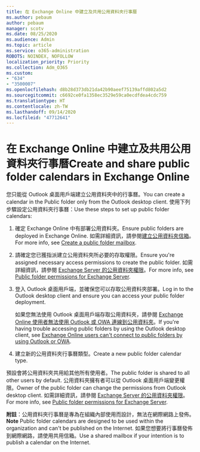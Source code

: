 ```yaml
---
title: 在 Exchange Online 中建立及共用公用資料夾行事曆
ms.author: pebaum
author: pebaum
manager: scotv
ms.date: 08/25/2020
ms.audience: Admin
ms.topic: article
ms.service: o365-administration
ROBOTS: NOINDEX, NOFOLLOW
localization_priority: Priority
ms.collection: Adm_O365
ms.custom:
- "634"
- "3500007"
ms.openlocfilehash: d8b28d373db21da42b90aeef75139affd802a5d2
ms.sourcegitcommit: c6692ce0fa1358ec3529e59ca0ecdfdea4cdc759
ms.translationtype: HT
ms.contentlocale: zh-TW
ms.lasthandoff: 09/14/2020
ms.locfileid: "47712641"
---
```

# <a name="create-and-share-public-folder-calendars-in-exchange-online"></a><span data-ttu-id="8b8ad-102">在 Exchange Online 中建立及共用公用資料夾行事曆</span><span class="sxs-lookup"><span data-stu-id="8b8ad-102">Create and share public folder calendars in Exchange Online</span></span>

<span data-ttu-id="8b8ad-103">您只能從 Outlook 桌面用戶端建立公用資料夾中的行事曆。</span><span class="sxs-lookup"><span data-stu-id="8b8ad-103">You can create a calendar in the Public folder only from the Outlook desktop client.</span></span> <span data-ttu-id="8b8ad-104">使用下列步驟設定公用資料夾行事曆：</span><span class="sxs-lookup"><span data-stu-id="8b8ad-104">Use these steps to set up public folder calendars:</span></span>

1. <span data-ttu-id="8b8ad-105">確定 Exchange Online 中有部署公用資料夾。</span><span class="sxs-lookup"><span data-stu-id="8b8ad-105">Ensure public folders are deployed in Exchange Online.</span></span> <span data-ttu-id="8b8ad-106">如需詳細資訊，請參閱[建立公用資料夾信箱](https://docs.microsoft.com/exchange/collaboration-exo/public-folders/create-public-folder-mailbox)。</span><span class="sxs-lookup"><span data-stu-id="8b8ad-106">For more info, see [Create a public folder mailbox](https://docs.microsoft.com/exchange/collaboration-exo/public-folders/create-public-folder-mailbox).</span></span> 

2. <span data-ttu-id="8b8ad-107">請確定您已獲指派建立公用資料夾所必要的存取權限。</span><span class="sxs-lookup"><span data-stu-id="8b8ad-107">Ensure you're assigned necessary access permissions to create the public folder.</span></span> <span data-ttu-id="8b8ad-108">如需詳細資訊，請參閱 [Exchange Server 的公用資料夾權限](https://support.microsoft.com/help/2573274/public-folder-permissions-for-exchange-server)。</span><span class="sxs-lookup"><span data-stu-id="8b8ad-108">For more info, see [Public folder permissions for Exchange Server](https://support.microsoft.com/help/2573274/public-folder-permissions-for-exchange-server).</span></span> 
  
3. <span data-ttu-id="8b8ad-109">登入 Outlook 桌面用戶端，並確保您可以存取公用資料夾部署。</span><span class="sxs-lookup"><span data-stu-id="8b8ad-109">Log in to the Outlook desktop client and ensure you can access your public folder deployment.</span></span>

    <span data-ttu-id="8b8ad-110">如果您無法使用 Outlook 桌面用戶端存取公用資料夾，請參閱 [Exchange Online 使用者無法使用 Outlook 或 OWA 連線到公用資料夾](https://aka.ms/pfcte)。</span><span class="sxs-lookup"><span data-stu-id="8b8ad-110">If you're having trouble accessing public folders by using the Outlook desktop client, see [Exchange Online users can't connect to public folders by using Outlook or OWA](https://aka.ms/pfcte).</span></span>

4. <span data-ttu-id="8b8ad-111">建立新的公用資料夾行事曆類型。</span><span class="sxs-lookup"><span data-stu-id="8b8ad-111">Create a new public folder calendar type.</span></span>

<span data-ttu-id="8b8ad-112">預設會將公用資料夾共用給其他所有使用者。</span><span class="sxs-lookup"><span data-stu-id="8b8ad-112">The public folder is shared to all other users by default.</span></span> <span data-ttu-id="8b8ad-113">公用資料夾擁有者可以從 Outlook 桌面用戶端變更權限。</span><span class="sxs-lookup"><span data-stu-id="8b8ad-113">Owner of the public folder can change the permissions from Outlook desktop client.</span></span> <span data-ttu-id="8b8ad-114">如需詳細資訊，請參閱 [Exchange Server 的公用資料夾權限](https://support.microsoft.com/help/2573274/public-folder-permissions-for-exchange-server)。</span><span class="sxs-lookup"><span data-stu-id="8b8ad-114">For more info, see [Public folder permissions for Exchange Server](https://support.microsoft.com/help/2573274/public-folder-permissions-for-exchange-server).</span></span>

<span data-ttu-id="8b8ad-115">**附註**：公用資料夾行事曆是專為在組織內部使用而設計，無法在網際網路上發佈。</span><span class="sxs-lookup"><span data-stu-id="8b8ad-115">**Note** Public folder calendars are designed to be used within the organization and can't be published on the Internet.</span></span> <span data-ttu-id="8b8ad-116">如果您想要將行事曆發佈到網際網路，請使用共用信箱。</span><span class="sxs-lookup"><span data-stu-id="8b8ad-116">Use a shared mailbox if your intention is to publish a calendar on the  Internet.</span></span>